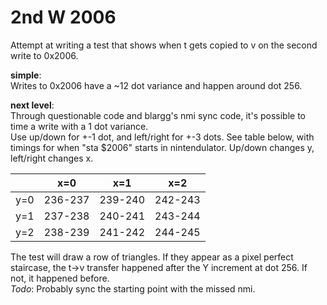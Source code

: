 # 2nd W 2006
Attempt at writing a test that shows when t gets copied to v on the second write to 0x2006.

**simple**:  
Writes to 0x2006 have a ~12 dot variance and happen around dot 256.

**next level**:  
Through questionable code and blargg's nmi sync code, it's possible to time a write with a 1 dot variance.  
Use up/down for +-1 dot, and left/right for +-3 dots. See table below, with timings for when "sta $2006" starts in nintendulator. Up/down changes y, left/right changes x.  

|     | x=0     | x=1     | x=2     |
|-----|---------|---------|---------|
| y=0 | 236-237 | 239-240 | 242-243 |
| y=1 | 237-238 | 240-241 | 243-244 |
| y=2 | 238-239 | 241-242 | 244-245 |

The test will draw a row of triangles. If they appear as a pixel perfect staircase, the t->v transfer happened after the Y increment at dot 256. If not, it happened before.  
*Todo*: Probably sync the starting point with the missed nmi.
